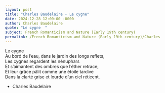 ```yaml
---
layout: post
title: "Charles Baudelaire - Le cygne"
date: 2024-12-28 12:00:00 -0000
author: Charles Baudelaire
quote: "Le cygne  "
subject: French Romanticism and Nature (Early 19th century)
permalink: /French Romanticism and Nature (Early 19th century)/Charles Baudelaire/Charles Baudelaire - Le cygne
---
```


Le cygne  
Au bord de l’eau, dans le jardin des longs reflets,  
Les cygnes regardent les nénuphars  
Et s’aimantent des ombres que l’éther retrace,  
Et leur grâce pâlit comme une étoile tardive  
Dans la clarté grise et lourde d’un ciel réticent.

- Charles Baudelaire
